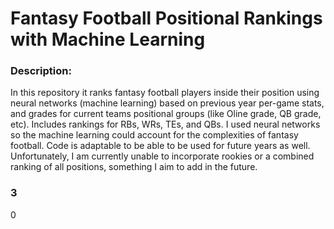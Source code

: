 # Fantasy Football Positional Rankings with Machine Learning

### Description:
In this repository it ranks fantasy football players inside their position using neural networks (machine learning) based on previous year per-game stats, and grades for current teams positional groups (like Oline grade, QB grade, etc). Includes rankings for RBs, WRs, TEs, and QBs. I used neural networks so the machine learning could account for the complexities of fantasy football. Code is adaptable to be able to be used for future years as well. Unfortunately, I am currently unable to incorporate rookies or a combined ranking of all positions, something I aim to add in the future.
### 3 
0
